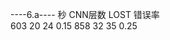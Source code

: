 ----6.a----
秒       CNN层数       LOST        错误率  
603         20          24          0.15
858         32          35          0.25


